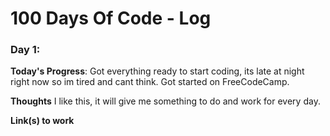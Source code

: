 # 100 Days Of Code - Log

### Day 1: 

**Today's Progress**: Got everything ready to start coding, its late at night right now so im tired and cant think. Got started on FreeCodeCamp. 

**Thoughts** 
I like this, it will give me something to do and work for every day. 

**Link(s) to work**
